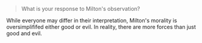 > What is your response to Milton's observation?

While everyone may differ in their interpretation, Milton's morality is oversimplififed
either good or evil. In reality, there are more forces than just good and evil.

